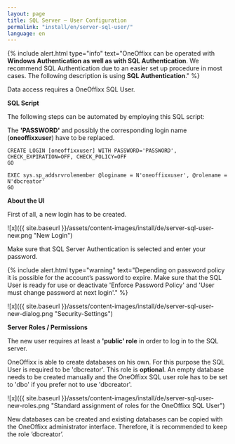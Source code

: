 ```yaml
---
layout: page
title: SQL Server – User Configuration
permalink: "install/en/server-sql-user/"
language: en
---
```


{% include alert.html type="info" text="OneOffixx can be operated with  <b>Windows Authentication as well as with SQL Authentication</b>. We recommend SQL Authentication due to an easier set up procedure in most cases. The following description is using <b>SQL Authentication</b>." %}

Data access requires a OneOffixx SQL User.

__SQL Script__

The following steps can be automated by employing this SQL script:

The __'PASSWORD'__ and possibly the corresponding login name (__oneoffixxuser__) have to be replaced.

    CREATE LOGIN [oneoffixxuser] WITH PASSWORD='PASSWORD', CHECK_EXPIRATION=OFF, CHECK_POLICY=OFF
    GO
    
    EXEC sys.sp_addsrvrolemember @loginame = N'oneoffixxuser', @rolename = N'dbcreator'
    GO

__About the UI__

First of all, a new login has to be created.

![x]({{ site.baseurl }}/assets/content-images/install/de/server-sql-user-new.png "New Login")

Make sure that SQL Server Authentication is selected and enter your password.

{% include alert.html type="warning" text="Depending on password policy it is possible for the account’s password to expire. Make sure that the SQL User is ready for use or deactivate 'Enforce Password Policy' and 'User must change password at next login'." %}

![x]({{ site.baseurl }}/assets/content-images/install/de/server-sql-user-new-dialog.png "Security-Settings")

__Server Roles / Permissions__

The new user requires at least a __'public' role__ in order to log in to the SQL server.

OneOffixx is able to create databases on his own. For this purpose the SQL User is required to be 'dbcreator'. This role is __optional__. An empty database needs to be created manually and the OneOffixx SQL user role has to be set to 'dbo' if you prefer not to use 'dbcreator'.

![x]({{ site.baseurl }}/assets/content-images/install/de/server-sql-user-new-roles.png "Standard assignment of roles for the OneOffixx SQL User")

New databases can be created and existing databases can be copied with the OneOffixx administrator interface. Therefore, it is recommended to keep the role ‘dbcreator’.


